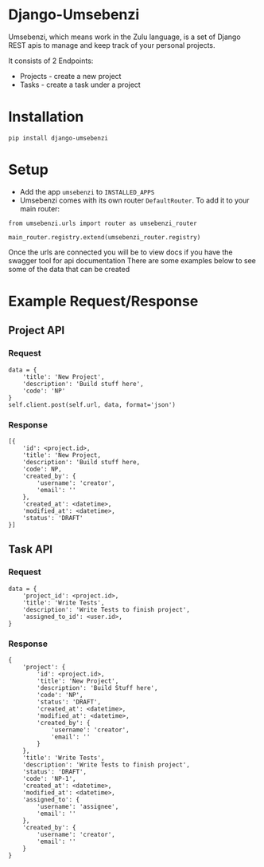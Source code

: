 # Django-Umsebenzi

Umsebenzi, which means work in the Zulu language,  is a set of Django REST apis to manage and keep track of your personal
projects.

It consists of 2 Endpoints:

* Projects - create a new project
* Tasks - create a task under a project

# Installation
```
pip install django-umsebenzi
```

# Setup

* Add the app `umsebenzi` to `INSTALLED_APPS`
* Umsebenzi comes with its own router `DefaultRouter`. To add it to your main router:
```
from umsebenzi.urls import router as umsebenzi_router 

main_router.registry.extend(umsebenzi_router.registry)
```

Once the urls are connected you will be to view docs if you have the swagger tool for api documentation
There are some examples below to see some of the data that can be created



# Example Request/Response

## Project API
### Request

```
data = {
    'title': 'New Project',
    'description': 'Build stuff here',
    'code': 'NP'
}
self.client.post(self.url, data, format='json')
```
### Response
```
[{
    'id': <project.id>,
    'title': 'New Project,
    'description': 'Build stuff here,
    'code': NP,
    'created_by': {
        'username': 'creator',
        'email': ''
    },
    'created_at': <datetime>,
    'modified_at': <datetime>,
    'status': 'DRAFT'
}]
```


## Task API
### Request
```
data = {
    'project_id': <project.id>,
    'title': 'Write Tests',
    'description': 'Write Tests to finish project',
    'assigned_to_id': <user.id>,
}
```

### Response
```
{
    'project': {
        'id': <project.id>,
        'title': 'New Project',
        'description': 'Build Stuff here',
        'code': 'NP',
        'status': 'DRAFT',
        'created_at': <datetime>,
        'modified_at': <datetime>,
        'created_by': {
            'username': 'creator',
            'email': ''
        }
    },
    'title': 'Write Tests',
    'description': 'Write Tests to finish project',
    'status': 'DRAFT',
    'code': 'NP-1',
    'created_at': <datetime>,
    'modified_at': <datetime>,
    'assigned_to': {
        'username': 'assignee',
        'email': ''
    },
    'created_by': {
        'username': 'creator',
        'email': ''
    }
}
```